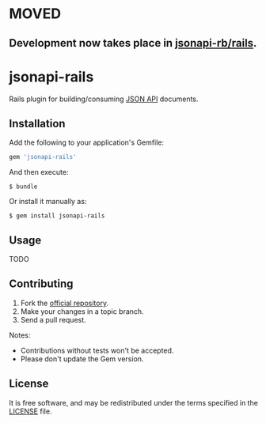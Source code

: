 # MOVED
## Development now takes place in [jsonapi-rb/rails](https://github.com/jsonapi-rb/rails).

# jsonapi-rails
Rails plugin for building/consuming [JSON API](http://jsonapi.org) documents.

## Installation

Add the following to your application's Gemfile:
```ruby
gem 'jsonapi-rails'
```
And then execute:
```
$ bundle
```
Or install it manually as:
```
$ gem install jsonapi-rails
```

## Usage

TODO

## Contributing

1. Fork the [official repository](https://github.com/beauby/jsonapi-rails).
2. Make your changes in a topic branch.
3. Send a pull request.

Notes:

* Contributions without tests won't be accepted.
* Please don't update the Gem version.

## License

It is free software, and may be redistributed under the terms specified in the
[LICENSE](LICENSE) file.
